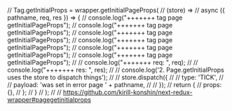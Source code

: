 // Tag.getInitialProps = wrapper.getInitialPageProps(
//   (store) =>
//     async ({ pathname, req, res }) => {
//       console.log("+++++++ tag page getInitialPageProps");
//       console.log("+++++++ tag page getInitialPageProps");
//       console.log("+++++++ tag page getInitialPageProps");
//       console.log("+++++++ tag page getInitialPageProps");
//       console.log("+++++++ tag page getInitialPageProps");
//       console.log("+++++++ tag page getInitialPageProps");
//       // console.log("+++++++ req: ", req);
//       // console.log("+++++++ res: ", res);
//       // console.log('2. Page.getInitialProps uses the store to dispatch things');
//       // store.dispatch({
//       //   type: 'TICK',
//       //   payload: 'was set in error page ' + pathname,
//       // });
//       return {
//         props: {},
//       };
//     }
// );
// // https://github.com/kirill-konshin/next-redux-wrapper#pagegetinitialprops
